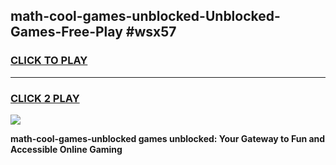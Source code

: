 
## math-cool-games-unblocked-Unblocked-Games-Free-Play #wsx57
<h3>
<a href="https://us.freeplayer.one?title=math-cool-games-unblocked&ref=9M">CLICK TO PLAY</a></h3>
<hr>

<h3>
<a href="https://us.freeplayer.one?title=math-cool-games-unblocked&ref=9M">CLICK 2 PLAY</a>
  
</h3>

<a href="https://us.freeplayer.one?title=math-cool-games-unblocked&ref=9M"><img src="https://clearcache.store/games.png"></a>


**math-cool-games-unblocked games unblocked: Your Gateway to Fun and Accessible Online Gaming**
